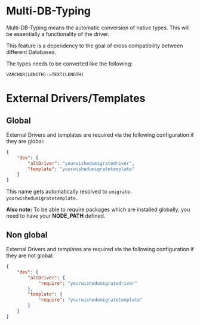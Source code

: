 # Multi-DB-Typing

Multi-DB-Typing means the automatic conversion of native types.
This will be essentially a functionality of the driver.

This feature is a dependency to the goal of cross compatibility between
different Databases.

The types needs to be converted like the following:

    VARCHAR(LENGTH)->TEXT(LENGTH)


# External Drivers/Templates

## Global

External Drivers and templates are required via the following configuration if 
they are global:

```json
{
    "dev": {
        "altDriver": "yourwishedumigratedriver",
        "template": "yourwishedumigratetemplate"
    }
}
```

This name gets automatically resolved to `umigrate-yourwishedumigratetemplate`.

**Also note:** To be able to require packages which are installed globally, 
you need to have your **NODE_PATH** defined.

## Non global

External Drivers and templates are required via the following configuration if 
they are not global:

```json
{
    "dev": {
        "altDriver": {
            "require": "yourwishedumigratedriver"
        },
        "template": {
            "require": "yourwishedumigratetemplate"
        }
    }
}
```